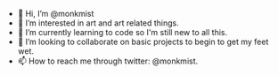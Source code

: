 - 👋 Hi, I’m @monkmist
- 👀 I’m interested in art and art related things.
- 🌱 I’m currently learning to code so I'm still new to all this.
- 💞️ I’m looking to collaborate on basic projects to begin to get my feet wet.
- 📫 How to reach me through twitter: @monkmist.

<!---
monkmist/monkmist is a ✨ special ✨ repository because its `README.md` (this file) appears on your GitHub profile.
You can click the Preview link to take a look at your changes.
--->
